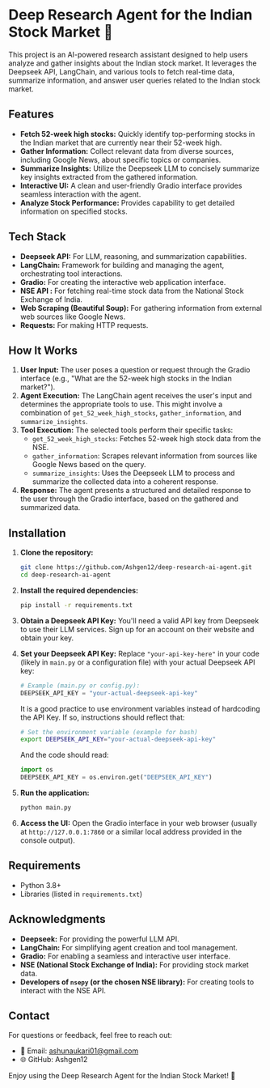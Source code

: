 # Deep Research Agent for the Indian Stock Market 🤖

This project is an AI-powered research assistant designed to help users analyze and gather insights about the Indian stock market.  It leverages the Deepseek API, LangChain, and various tools to fetch real-time data, summarize information, and answer user queries related to the Indian stock market.

## Features

*   **Fetch 52-week high stocks:**  Quickly identify top-performing stocks in the Indian market that are currently near their 52-week high.
*   **Gather Information:** Collect relevant data from diverse sources, including Google News, about specific topics or companies.
*   **Summarize Insights:** Utilize the Deepseek LLM to concisely summarize key insights extracted from the gathered information.
*   **Interactive UI:** A clean and user-friendly Gradio interface provides seamless interaction with the agent.
*   **Analyze Stock Performance:** Provides capability to get detailed information on specified stocks.

## Tech Stack

*   **Deepseek API:** For LLM, reasoning, and summarization capabilities.
*   **LangChain:** Framework for building and managing the agent, orchestrating tool interactions.
*   **Gradio:**  For creating the interactive web application interface.
*   **NSE API :**  For fetching real-time stock data from the National Stock Exchange of India. 
*   **Web Scraping (Beautiful Soup):** For gathering information from external web sources like Google News.
*   **Requests:** For making HTTP requests.

## How It Works

1.  **User Input:** The user poses a question or request through the Gradio interface (e.g., "What are the 52-week high stocks in the Indian market?").
2.  **Agent Execution:** The LangChain agent receives the user's input and determines the appropriate tools to use.  This might involve a combination of `get_52_week_high_stocks`, `gather_information`, and `summarize_insights`.
3.  **Tool Execution:** The selected tools perform their specific tasks:
    *   `get_52_week_high_stocks`: Fetches 52-week high stock data from the NSE.
    *   `gather_information`: Scrapes relevant information from sources like Google News based on the query.
    *   `summarize_insights`: Uses the Deepseek LLM to process and summarize the collected data into a coherent response.
4.  **Response:** The agent presents a structured and detailed response to the user through the Gradio interface, based on the gathered and summarized data.

## Installation

1.  **Clone the repository:**

    ```bash
    git clone https://github.com/Ashgen12/deep-research-ai-agent.git
    cd deep-research-ai-agent
    ```

2.  **Install the required dependencies:**

    ```bash
    pip install -r requirements.txt
    ```

3.  **Obtain a Deepseek API Key:**  You'll need a valid API key from Deepseek to use their LLM services. Sign up for an account on their website and obtain your key.

4.  **Set your Deepseek API Key:**  Replace `"your-api-key-here"` in your code (likely in `main.py` or a configuration file) with your actual Deepseek API key:

    ```python
    # Example (main.py or config.py):
    DEEPSEEK_API_KEY = "your-actual-deepseek-api-key"
    ```
     It is a good practice to use environment variables instead of hardcoding the API Key.  If so, instructions should reflect that:

    ```bash
    # Set the environment variable (example for bash)
    export DEEPSEEK_API_KEY="your-actual-deepseek-api-key"
    ```
    And the code should read:
    ```python
    import os
    DEEPSEEK_API_KEY = os.environ.get("DEEPSEEK_API_KEY")
    ```

5.  **Run the application:**

    ```bash
    python main.py
    ```

6.  **Access the UI:**  Open the Gradio interface in your web browser (usually at `http://127.0.0.1:7860` or a similar local address provided in the console output).


## Requirements

*   Python 3.8+
*   Libraries (listed in `requirements.txt`)

## Acknowledgments

*   **Deepseek:** For providing the powerful LLM API.
*   **LangChain:** For simplifying agent creation and tool management.
*   **Gradio:** For enabling a seamless and interactive user interface.
*   **NSE (National Stock Exchange of India):** For providing stock market data.
*   **Developers of `nsepy` (or the chosen NSE library):** For creating tools to interact with the NSE API.

## Contact

For questions or feedback, feel free to reach out:

*   📧 Email: ashunaukari01@gmail.com
*   🌐 GitHub: Ashgen12

Enjoy using the Deep Research Agent for the Indian Stock Market! 🚀
